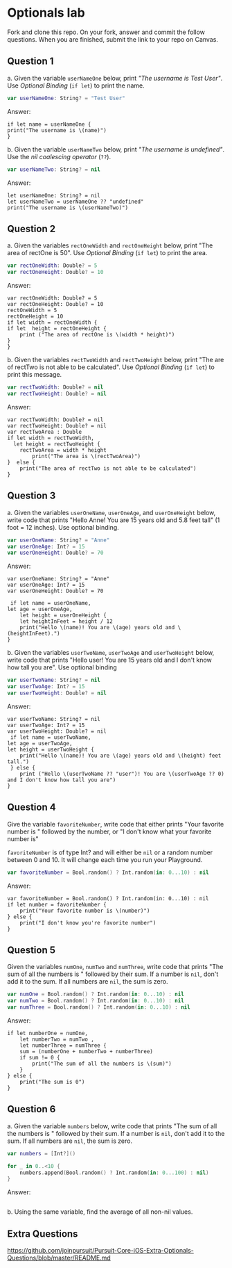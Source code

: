# Optionals lab

Fork and clone this repo. On your fork, answer and commit the follow questions. When you are finished, submit the link to your repo on Canvas.


## Question 1

a. Given the variable `userNameOne` below, print *"The username is Test User"*.  Use *Optional Binding* (`if let`) to print the name.

```swift
var userNameOne: String? = "Test User"
```
Answer:
```
if let name = userNameOne {
print("The username is \(name)")
}

```

b. Given the variable `userNameTwo` below, print *"The username is undefined"*.  Use the *nil coalescing operator* (`??`).

```swift
var userNameTwo: String? = nil
```
Answer:
```
let userNameOne: String? = nil
let userNameTwo = userNameOne ?? "undefined"
print("The username is \(userNameTwo)")
```

## Question 2

a. Given the variables `rectOneWidth` and `rectOneHeight` below, print "The area of rectOne is 50".  Use *Optional Binding* (`if let`) to print the area.

```swift
var rectOneWidth: Double? = 5
var rectOneHeight: Double? = 10
```
Answer:
```
var rectOneWidth: Double? = 5
var rectOneHeight: Double? = 10
rectOneWidth = 5
rectOneHeight = 10
if let width = rectOneWidth {
if let  height = rectOneHeight {
    print ("The area of rectOne is \(width * height)")
}
}

```
b. Given the variables `rectTwoWidth` and `rectTwoHeight` below, print "The are of rectTwo is not able to be calculated".  Use *Optional Binding* (`if let`) to print this message.

```swift
var rectTwoWidth: Double? = nil
var rectTwoHeight: Double? = nil

```
Answer:
```
var rectTwoWidth: Double? = nil
var rectTwoHeight: Double? = nil
var rectTwoArea : Double
if let width = rectTwoWidth,
  let height = rectTwoHeight {
    rectTwoArea = width * height
        print("The area is \(rectTwoArea)")
}  else {
    print("The area of rectTwo is not able to be calculated")
}

```

## Question 3

a. Given the variables `userOneName`, `userOneAge`, and `userOneHeight` below, write code that prints "Hello Anne!  You are 15 years old and 5.8 feet tall" (1 foot = 12 inches).  Use optional binding.


```swift
var userOneName: String? = "Anne"
var userOneAge: Int? = 15
var userOneHeight: Double? = 70
```
Answer:
```
var userOneName: String? = "Anne"
var userOneAge: Int? = 15
var userOneHeight: Double? = 70

 if let name = userOneName,
let age = userOneAge,
    let height = userOneHeight {
    let heightInFeet = height / 12
    print("Hello \(name)! You are \(age) years old and \(heightInFeet).")
}
```

b. Given the variables `userTwoName`, `userTwoAge` and `userTwoHeight` below, write code that prints "Hello user!  You are 15 years old and I don't know how tall you are".  Use optional binding

```swift
var userTwoName: String? = nil
var userTwoAge: Int? = 15
var userTwoHeight: Double? = nil
```
Answer:
```
var userTwoName: String? = nil
var userTwoAge: Int? = 15
var userTwoHeight: Double? = nil
 if let name = userTwoName,
let age = userTwoAge,
let height = userTwoHeight {
    print("Hello \(name)! You are \(age) years old and \(height) feet tall.")
 } else {
    print ("Hello \(userTwoName ?? "user")! You are \(userTwoAge ?? 0) and I don't know how tall you are")
}
```

## Question 4

Give the variable `favoriteNumber`, write code that either prints "Your favorite number is " followed by the number, or "I don't know what your favorite number is"

`favoriteNumber` is of type Int? and will either be `nil` or a random number between 0 and 10.  It will change each time you run your Playground.

```swift
var favoriteNumber = Bool.random() ? Int.random(in: 0...10) : nil
```
Answer:
```
var favoriteNumber = Bool.random() ? Int.random(in: 0...10) : nil
if let number = favoriteNumber {
    print("Your favorite number is \(number)")
} else {
    print("I don't know you're favorite number")
}
```



## Question 5

Given the variables `numOne`, `numTwo` and `numThree`, write code that prints "The sum of all the numbers is " followed by their sum.  If a number is `nil`, don't add it to the sum.  If all numbers are `nil`, the sum is zero.

```swift
var numOne = Bool.random() ? Int.random(in: 0...10) : nil
var numTwo = Bool.random() ? Int.random(in: 0...10) : nil
var numThree = Bool.random() ? Int.random(in: 0...10) : nil
```
Answer:
```
if let numberOne = numOne,
    let numberTwo = numTwo ,
    let numberThree = numThree {
    sum = (numberOne + numberTwo + numberThree)
    if sum != 0 {
        print("The sum of all the numbers is \(sum)")
    }
} else {
    print("The sum is 0")
}
```

## Question 6

a. Given the variable `numbers` below, write code that prints "The sum of all the numbers is " followed by their sum.  If a number is `nil`, don't add it to the sum.  If all numbers are `nil`, the sum is zero.

```swift
var numbers = [Int?]()

for _ in 0..<10 {
    numbers.append(Bool.random() ? Int.random(in: 0...100) : nil)
}
```
Answer:
```

```

b. Using the same variable, find the average of all non-nil values.

## Extra Questions

https://github.com/joinpursuit/Pursuit-Core-iOS-Extra-Optionals-Questions/blob/master/README.md
